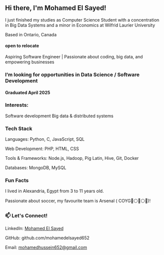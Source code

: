 ##  Hi there, I'm Mohamed El Sayed!
 I just finished my studies as Computer Science Student with a concentration in Big Data Systems and a minor in Economics at Wilfrid Laurier University

 Based in Ontario, Canada
#### open to relocate

 Aspiring Software Engineer | Passionate about coding, big data, and empowering businesses

### I’m looking for opportunities in Data Science / Software Development
#### Graduated April 2025

###  Interests:

Software development
Big data & distributed systems


###  Tech Stack

Languages: Python, C, JavaScript, SQL

Web Development: PHP, HTML, CSS

Tools & Frameworks: Node.js, Hadoop, Pig Latin, Hive, Git, Docker

Databases: MongoDB, MySQL


###  Fun Facts

 I lived in Alexandria, Egypt from 3 to 11 years old.

 Passionate about soccer, my favourite team is Arsenal ( COYG🔴⚪🔴⚪🔴)!






### 📫 Let's Connect!

LinkedIn: [Mohamed El Sayed](https://www.linkedin.com/in/mohamedelsayed7/)

GitHub: github.com/mohamedelsayed652

Email: mohamedhussein652@gmail.com
<!--
**mohamedelsayed652/mohamedelsayed652** is a ✨ _special_ ✨ repository because its `README.md` (this file) appears on your GitHub profile.

Here are some ideas to get you started:

- 🔭 I’m currently working on ...
- 🌱 I’m currently learning ...
- 👯 I’m looking to collaborate on ...
- 🤔 I’m looking for help with ...
- 💬 Ask me about ...
- 📫 How to reach me: ...
- 😄 Pronouns: ...
- ⚡ Fun fact: ...
-->
